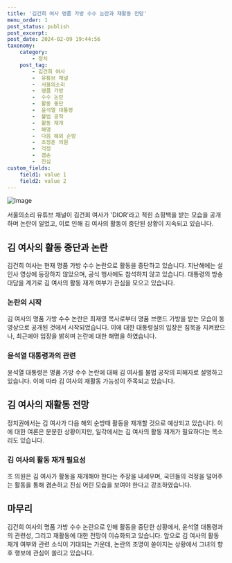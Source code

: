 ```yaml
---
title: '김건희 여사 명품 가방 수수 논란과 재활동 전망'
menu_order: 1
post_status: publish
post_excerpt: 
post_date: 2024-02-09 19:44:56
taxonomy:
    category:
        - 정치
    post_tag:
        - 김건희 여사
        -  유튜브 채널
        -  서울의소리
        -  명품 가방
        -  수수 논란
        -  활동 중단
        -  윤석열 대통령
        -  불법 공작
        -  활동 재개
        -  해명
        -  다음 해외 순방
        -  조정훈 의원
        -  걱정
        -  겸손
        -  진심
custom_fields:
    field1: value 1
    field2: value 2
---
```


![Image](https://imgnews.pstatic.net/image/032/2024/02/09/0003278285_001_20240209092801090.jpg?type=w647)

서울의소리 유튜브 채널이 김건희 여사가 'DIOR'라고 적힌 쇼핑백을 받는 모습을 공개하며 논란이 일었고, 이로 인해 김 여사의 활동이 중단된 상황이 지속되고 있습니다. 
## 김 여사의 활동 중단과 논란
김건희 여사는 현재 명품 가방 수수 논란으로 활동을 중단하고 있습니다. 지난해에는 설인사 영상에 등장하지 않았으며, 공식 행사에도 참석하지 않고 있습니다. 대통령의 방송 대담을 계기로 김 여사의 활동 재개 여부가 관심을 모으고 있습니다. 
### 논란의 시작
김 여사의 명품 가방 수수 논란은 최재영 목사로부터 명품 브랜드 가방을 받는 모습이 동영상으로 공개된 것에서 시작되었습니다. 이에 대한 대통령실의 입장은 침묵을 지켜왔으나, 최근에야 입장을 밝히며 논란에 대한 해명을 하였습니다.
### 윤석열 대통령과의 관련
윤석열 대통령은 명품 가방 수수 논란에 대해 김 여사를 불법 공작의 피해자로 설명하고 있습니다. 이에 따라 김 여사의 재활동 가능성이 주목되고 있습니다.
## 김 여사의 재활동 전망
정치권에서는 김 여사가 다음 해외 순방때 활동을 재개할 것으로 예상되고 있습니다. 이에 대한 여론은 분분한 상황이지만, 일각에서는 김 여사의 활동 재개가 필요하다는 목소리도 있습니다. 
### 김 여사의 활동 재개 필요성
조 의원은 김 여사가 활동을 재개해야 한다는 주장을 내세우며, 국민들의 걱정을 덜어주는 활동을 통해 겸손하고 진심 어린 모습을 보여야 한다고 강조하였습니다. 
## 마무리
김건희 여사의 명품 가방 수수 논란으로 인해 활동을 중단한 상황에서, 윤석열 대통령과의 관련성, 그리고 재활동에 대한 전망이 이슈화되고 있습니다. 앞으로 김 여사의 활동 재개 여부와 관련 소식이 기대되는 가운데, 논란의 조명이 쏟아지는 상황에서 그녀의 향후 행보에 관심이 쏠리고 있습니다.
